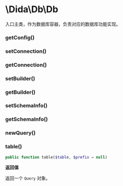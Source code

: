 # \Dida\Db\Db

入口主类，作为数据库容器，负责对应的数据库功能实现。

### getConfig()

### setConnection()

### getConnection()

### setBuilder()

### getBuilder()

### setSchemaInfo()

### getSchemaInfo()

### newQuery()

### table()

```php
public function table($table, $prefix = null)
```

**返回值**

返回一个 `Query` 对象。